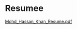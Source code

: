 # Resumee
[Mohd_Hassan_Khan_Resume.pdf](https://github.com/hassankhan2608/Resume/files/14753901/Mohd_Hassan_Khan_Resume.1.pdf)
